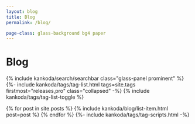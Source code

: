 ```yaml
---
layout: blog
title: Blog
permalink: /blog/

page-class: glass-background bg4 paper
---
```


<div class="searchbar-header">
  <h1>Blog</h1>
  {% include kankoda/search/searchbar class="glass-panel prominent" %}
</div>

<div class="blog list">
  {%- include kankoda/tags/tag-list.html tags=site.tags firstmost="releases,pro" class="collapsed" -%}
  {% include kankoda/tags/tag-list-toggle %}
  
  <a name="tag-item-list"></a>
    {% for post in site.posts %}
      {% include kankoda/blog/list-item.html post=post %}
    {% endfor %}
    {%- include kankoda/tags/tag-scripts.html -%}
</div>